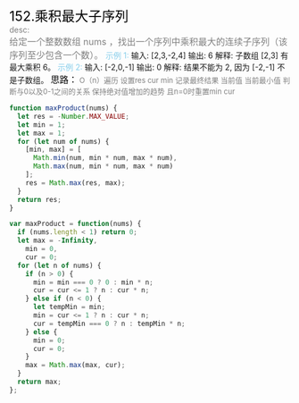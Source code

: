 <font color=black size=5>152.乘积最大子序列<br></font>
<font color=gray>desc:<br></font>
<font color=gray size=3>
给定一个整数数组 nums ，找出一个序列中乘积最大的连续子序列（该序列至少包含一个数）。
</font>
<font color=skyblue>示例 1:</font>
<font >
输入: [2,3,-2,4]
输出: 6
解释: 子数组 [2,3] 有最大乘积 6。
</font>
<font color=skyblue>示例 2:</font>
<font background=gray>
输入: [-2,0,-1]
输出: 0
解释: 结果不能为 2, 因为 [-2,-1] 不是子数组。
</font>
<font color=black size=3>
思路：</font><font color=gray size=2>
O（n）遍历 设置res cur min 记录最终结果 当前值 当前最小值 判断与0以及0-1之间的关系 保持绝对值增加的趋势 且n=0时重置min cur
</font>

```javascript
function maxProduct(nums) {
  let res = -Number.MAX_VALUE;
  let min = 1;
  let max = 1;
  for (let num of nums) {
    [min, max] = [
      Math.min(num, min * num, max * num),
      Math.max(num, min * num, max * num)
    ];
    res = Math.max(res, max);
  }
  return res;
}

var maxProduct = function(nums) {
  if (nums.length < 1) return 0;
  let max = -Infinity,
    min = 0,
    cur = 0;
  for (let n of nums) {
    if (n > 0) {
      min = min === 0 ? 0 : min * n;
      cur = cur <= 1 ? n : cur * n;
    } else if (n < 0) {
      let tempMin = min;
      min = cur <= 1 ? n : cur * n;
      cur = tempMin === 0 ? n : tempMin * n;
    } else {
      min = 0;
      cur = 0;
    }
    max = Math.max(max, cur);
  }
  return max;
};
```
